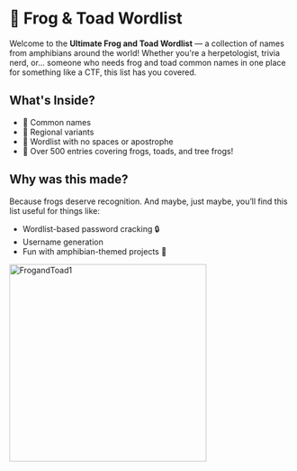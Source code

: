 # 🐸 Frog & Toad Wordlist

Welcome to the **Ultimate Frog and Toad Wordlist** — a collection of names from amphibians around the world! Whether you're a herpetologist, trivia nerd, or... someone who needs frog and toad common names in one place for something like a CTF, this list has you covered.

## What's Inside?
- 🐸 Common names
- 🐸 Regional variants
- 🐸 Wordlist with no spaces or apostrophe
- 🐸 Over 500 entries covering frogs, toads, and tree frogs!

## Why was this made?
Because frogs deserve recognition. And maybe, just maybe, you’ll find this list useful for things like:
- Wordlist-based password cracking 🔒
- Username generation
- Fun with amphibian-themed projects 🐸


<img src="https://github.com/user-attachments/assets/0c4a51a5-bce3-4136-b00f-b7b57d7d17cd" alt="FrogandToad1" width="350"/>

